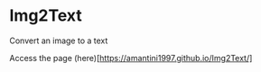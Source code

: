 # Img2Text

Convert an image to a text

Access the page (here)[https://amantini1997.github.io/Img2Text/]
